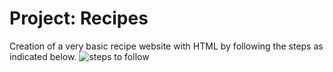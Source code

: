 # Project: Recipes
Creation of a very basic recipe website with HTML by following the steps as indicated below.
![steps to follow](https://i.ibb.co/tHcxyRS/instructions.png)